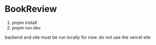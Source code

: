 # BookReview

1. pnpm install
2. pnpm run dev

backend and site must be run locally for now. do not use the vercel site
